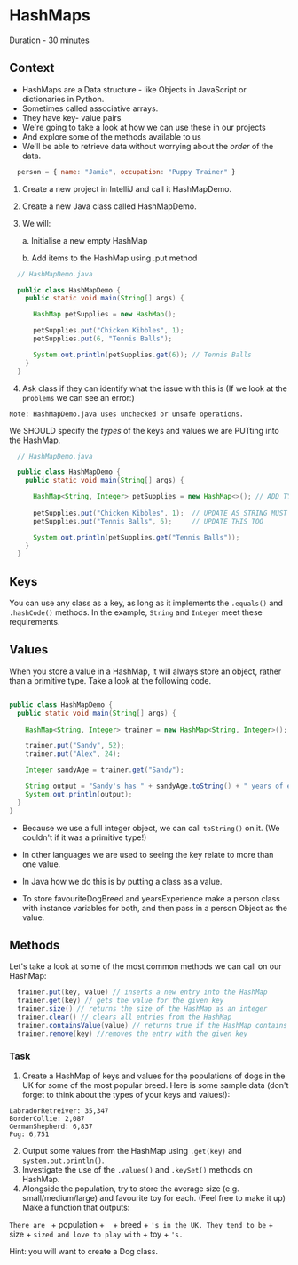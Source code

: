 # HashMaps

Duration - 30 minutes

## Context

- HashMaps are a Data structure - like Objects in JavaScript or dictionaries in Python. 
- Sometimes called associative arrays.
- They have key- value pairs
- We're going to take a look at how we can use these in our projects
- And explore some of the methods available to us
- We'll be able to retrieve data without worrying about the *order* of the data.

```js
  person = { name: "Jamie", occupation: "Puppy Trainer" }
```

1. Create a new project in IntelliJ and call it HashMapDemo.

2. Create a new Java class called HashMapDemo.

3. We will:

    a. Initialise a new empty HashMap

    b. Add items to the HashMap using .put method

```java
  // HashMapDemo.java

  public class HashMapDemo {
    public static void main(String[] args) {

      HashMap petSupplies = new HashMap();

      petSupplies.put("Chicken Kibbles", 1);
      petSupplies.put(6, "Tennis Balls");

      System.out.println(petSupplies.get(6)); // Tennis Balls
    }
  }
```

4. Ask class if they can identify what the issue with this is
 (If we look at the `problems` we can see an error:)

```
Note: HashMapDemo.java uses unchecked or unsafe operations.
```

We SHOULD specify the _types_ of the keys and values we are PUTting into the HashMap.

```java
  // HashMapDemo.java

  public class HashMapDemo {
    public static void main(String[] args) {

      HashMap<String, Integer> petSupplies = new HashMap<>(); // ADD TYPES IN HERE
        
      petSupplies.put("Chicken Kibbles", 1);  // UPDATE AS STRING MUST BE 1st ARG AND Integer 2nd
      petSupplies.put("Tennis Balls", 6);     // UPDATE THIS TOO

      System.out.println(petSupplies.get("Tennis Balls"));
    }
  }
```

## Keys

You can use any class as a key, as long as it implements the `.equals()` and `.hashCode()` methods. In the example, `String` and `Integer` meet these requirements.

## Values

When you store a value in a HashMap, it will always store an object, rather than a primitive type. Take a look at the following code.

```java

public class HashMapDemo {
  public static void main(String[] args) {
    
    HashMap<String, Integer> trainer = new HashMap<String, Integer>();

    trainer.put("Sandy", 52);
    trainer.put("Alex", 24);

    Integer sandyAge = trainer.get("Sandy");

    String output = "Sandy's has " + sandyAge.toString() + " years of experience training dogs.";
    System.out.println(output);
  }
}
```

- Because we use a full integer object, we can call `toString()` on it. (We couldn't if it was a primitive type!)

- In other languages we are used to seeing the key relate to more than one value. 

- In Java how we do this is by putting a class as a value. 

- To store favouriteDogBreed and yearsExperience make a person class with instance variables for both, and then pass in a person Object as the value.

## Methods

Let's take a look at some of the most common methods we can call on our HashMap:

```java
  trainer.put(key, value) // inserts a new entry into the HashMap
  trainer.get(key) // gets the value for the given key
  trainer.size() // returns the size of the HashMap as an integer
  trainer.clear() // clears all entries from the HashMap
  trainer.containsValue(value) // returns true if the HashMap contains the value
  trainer.remove(key) //removes the entry with the given key
```

### Task

1. Create a HashMap of keys and values for the populations of dogs in the UK for some of the most popular breed. Here is some sample data (don't forget to think about the types of your keys and values!):

```
LabradorRetreiver: 35,347
BorderCollie: 2,087
GermanShepherd: 6,837
Pug: 6,751
```

2. Output some values from the HashMap using `.get(key)` and `system.out.println()`.
3. Investigate the use of the `.values()` and `.keySet()` methods on HashMap.
4. Alongside the population, try to store the average size (e.g. small/medium/large) and favourite toy for each. (Feel free to make it up) Make a function that outputs: 

`There are ` + population + ` ` + breed + `'s in the UK. They tend to be` + size + ` sized and love to play with ` + toy + `'s.` 

Hint: you will want to create a Dog class.
